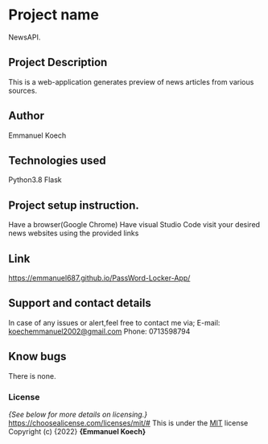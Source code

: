 # Project name
NewsAPI.
## Project Description
This is a web-application generates preview of news articles from various sources.   
## Author
Emmanuel Koech
## Technologies used
Python3.8
Flask
## Project setup instruction.
Have a browser(Google Chrome)
Have visual Studio Code
visit your desired news websites using the provided links
## Link
https://emmanuel687.github.io/PassWord-Locker-App/
## Support and contact details
In case of any issues or alert,feel free to contact me via; 
E-mail: koechemmanuel2002@gmail.com 
Phone: 0713598794
## Know bugs
There is none.
### License
*{See below for more details on licensing.}*
https://choosealicense.com/licenses/mit/#
This is under the [MIT](LICENSE) license
Copyright (c) {2022} **{Emmanuel Koech}**